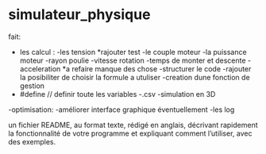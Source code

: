 # simulateur_physique
fait:
- les calcul :
        -les tension                   *rajouter test
        -le couple moteur
        -la puissance moteur
        -rayon poulie
        -vitesse rotation
        -temps de monter et descente
        -acceleration                   *a refaire manque des chose
-structurer le code 
-rajouter la posibiliter de choisir la formule a utuliser
-creation dune fonction de gestion
- #define // definir toute les variables
-.csv
-simulation en 3D  


-optimisation:
        -améliorer interface graphique éventuellement
        -les log

un fichier README, au format texte, rédigé en anglais, décrivant rapidement la fonctionnalité
de votre programme et expliquant comment l’utiliser, avec des exemples.
